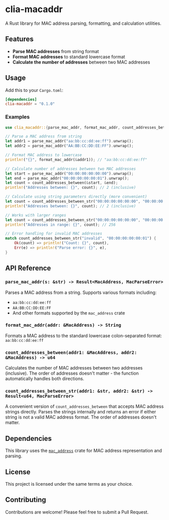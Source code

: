 # clia-macaddr

A Rust library for MAC address parsing, formatting, and calculation utilities.

## Features

- **Parse MAC addresses** from string format
- **Format MAC addresses** to standard lowercase format
- **Calculate the number of addresses** between two MAC addresses

## Usage

Add this to your `Cargo.toml`:

```toml
[dependencies]
clia-macaddr = "0.1.0"
```

### Examples

```rust
use clia_macaddr::{parse_mac_addr, format_mac_addr, count_addresses_between, count_addresses_between_str};

// Parse a MAC address from string
let addr1 = parse_mac_addr("aa:bb:cc:dd:ee:ff").unwrap();
let addr2 = parse_mac_addr("AA:BB:CC:DD:EE:FF").unwrap();

// Format MAC address to lowercase
println!("{}", format_mac_addr(&addr1)); // "aa:bb:cc:dd:ee:ff"

// Calculate number of addresses between two MAC addresses
let start = parse_mac_addr("00:00:00:00:00:00").unwrap();
let end = parse_mac_addr("00:00:00:00:00:01").unwrap();
let count = count_addresses_between(&start, &end);
println!("Addresses between: {}", count); // 2 (inclusive)

// Calculate using string parameters directly (more convenient)
let count = count_addresses_between_str("00:00:00:00:00:00", "00:00:00:00:00:01").unwrap();
println!("Addresses between: {}", count); // 2 (inclusive)

// Works with larger ranges
let count = count_addresses_between_str("00:00:00:00:00:00", "00:00:00:00:00:ff").unwrap();
println!("Addresses in range: {}", count); // 256

// Error handling for invalid MAC addresses
match count_addresses_between_str("invalid", "00:00:00:00:00:01") {
    Ok(count) => println!("Count: {}", count),
    Err(e) => println!("Parse error: {}", e),
}
```

## API Reference

### `parse_mac_addr(s: &str) -> Result<MacAddress, MacParseError>`

Parses a MAC address from a string. Supports various formats including:
- `aa:bb:cc:dd:ee:ff`
- `AA:BB:CC:DD:EE:FF`
- And other formats supported by the `mac_address` crate

### `format_mac_addr(addr: &MacAddress) -> String`

Formats a MAC address to the standard lowercase colon-separated format: `aa:bb:cc:dd:ee:ff`

### `count_addresses_between(addr1: &MacAddress, addr2: &MacAddress) -> u64`

Calculates the number of MAC addresses between two addresses (inclusive). The order of addresses doesn't matter - the function automatically handles both directions.

### `count_addresses_between_str(addr1: &str, addr2: &str) -> Result<u64, MacParseError>`

A convenient version of `count_addresses_between` that accepts MAC address strings directly. Parses the strings internally and returns an error if either string is not a valid MAC address format. The order of addresses doesn't matter.

## Dependencies

This library uses the [`mac_address`](https://crates.io/crates/mac_address) crate for MAC address representation and parsing.

## License

This project is licensed under the same terms as your choice.

## Contributing

Contributions are welcome! Please feel free to submit a Pull Request.
